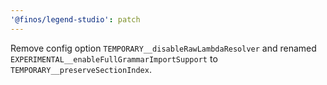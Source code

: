 ```yaml
---
'@finos/legend-studio': patch
---
```


Remove config option `TEMPORARY__disableRawLambdaResolver` and renamed `EXPERIMENTAL__enableFullGrammarImportSupport` to `TEMPORARY__preserveSectionIndex`.
